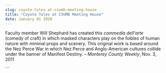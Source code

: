 ```yaml
---
slug: coyote-tales-at-csumb-meeting-house
title: "Coyote Tales at CSUMB Meeting House"
date: January 01 2020
---
```


 
<p>
  Faculty member Will Shephard has created this
  <em>commedia dell'arte</em> (comedy of craft) in which masked characters play
  on the foibles of human nature with minimal props and scenery. This original
  work is based around the Nez Perce War in which Nez Perce and Anglo-American
  cultures collide under the banner of Manifest Destiny. –
  <em>Monterey County Weekly</em>, Nov. 3, 2011
</p>
```
